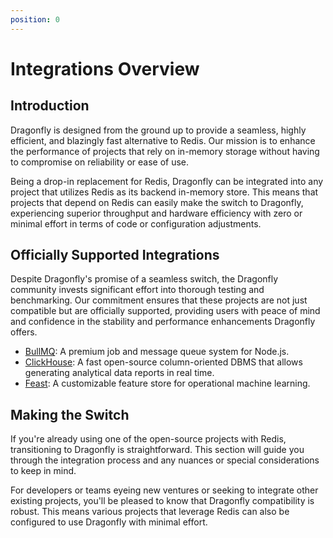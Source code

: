 ```yaml
---
position: 0
---
```


# Integrations Overview

## Introduction

Dragonfly is designed from the ground up to provide a seamless, highly efficient, and blazingly fast alternative to Redis.
Our mission is to enhance the performance of projects that rely on in-memory storage without having to compromise on reliability or ease of use.

Being a drop-in replacement for Redis, Dragonfly can be integrated into any project that utilizes Redis as its backend in-memory store.
This means that projects that depend on Redis can easily make the switch to Dragonfly, experiencing superior throughput and hardware efficiency
with zero or minimal effort in terms of code or configuration adjustments.

## Officially Supported Integrations

Despite Dragonfly's promise of a seamless switch, the Dragonfly community invests significant effort into thorough testing and benchmarking.
Our commitment ensures that these projects are not just compatible but are officially supported,
providing users with peace of mind and confidence in the stability and performance enhancements Dragonfly offers.

- [BullMQ](./bullmq.md): A premium job and message queue system for Node.js.
- [ClickHouse](./clickhouse.md): A fast open-source column-oriented DBMS that allows generating analytical data reports in real time.
- [Feast](./feast.md): A customizable feature store for operational machine learning.

## Making the Switch

If you're already using one of the open-source projects with Redis, transitioning to Dragonfly is straightforward.
This section will guide you through the integration process and any nuances or special considerations to keep in mind.

For developers or teams eyeing new ventures or seeking to integrate other existing projects, you'll be pleased to know that Dragonfly compatibility is robust.
This means various projects that leverage Redis can also be configured to use Dragonfly with minimal effort.
